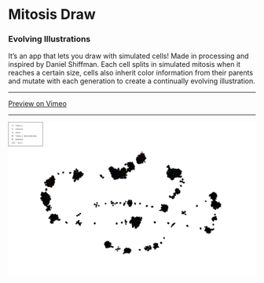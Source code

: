 # Mitosis Draw

### Evolving Illustrations
It’s an app that lets you draw with simulated cells! Made in processing and inspired by Daniel Shiffman. Each cell splits in simulated mitosis when it reaches a certain size, cells also inherit color information from their parents and mutate with each generation to create a continually evolving illustration.

---
[Preview on Vimeo](https://vimeo.com/fr/upload)

---
![alt text](https://github.com/kittrick/mitosis_draw/blob/master/example.png?raw=true)

